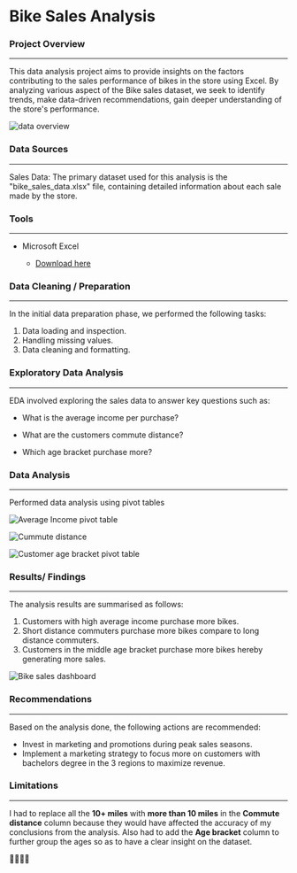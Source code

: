 # Bike Sales Analysis

### Project Overview
---

This data analysis project aims to provide insights on the factors contributing to the sales performance of bikes in the store using Excel. By analyzing various aspect of the Bike sales dataset, we seek to identify trends, make data-driven recommendations, gain deeper understanding of the store's performance.

![data overview](https://github.com/MissRayhanna/Bike-Sales-Analysis/assets/47420071/7cbae0f1-6e6f-49b2-bbd8-0820db64198a)


### Data Sources
---

Sales Data: The primary dataset used for this analysis is the "bike_sales_data.xlsx" file, containing detailed information about each sale made by the store.

### Tools
---

- Microsoft Excel

  - [Download here](https://microsoft.com)

### Data Cleaning / Preparation
---

In the initial data preparation phase, we performed the following tasks:
1. Data loading and inspection.
2. Handling missing values.
3. Data cleaning and formatting.

### Exploratory Data Analysis
---

EDA involved exploring the sales data to answer key questions such as:

- What is the average income per purchase?

- What are the customers commute distance?

- Which age bracket purchase more?


### Data Analysis
---

Performed data analysis using pivot tables

![Average Income pivot table](https://github.com/MissRayhanna/Bike-Sales-Analysis/assets/47420071/adb0743e-7e48-4650-8fe7-422741f6f7bf)

![Cummute distance](https://github.com/MissRayhanna/Bike-Sales-Analysis/assets/47420071/afdd34f5-d704-42fc-96f1-6b13e237ae80)

![Customer age bracket pivot table](https://github.com/MissRayhanna/Bike-Sales-Analysis/assets/47420071/81fc5848-6b3e-4899-870f-d792a336e99b)


### Results/ Findings
---

The analysis results are summarised as follows:
1. Customers with high average income purchase more bikes.
2. Short distance commuters purchase more bikes compare to long distance commuters.
3. Customers in the middle age bracket purchase more bikes hereby generating more sales.

![Bike sales dashboard](https://github.com/MissRayhanna/Bike-Sales-Analysis/assets/47420071/791e0f00-b3ab-4527-b8b8-6d30c9c62826)

### Recommendations
---

Based on the analysis done, the following actions are recommended:
- Invest in marketing and promotions during peak sales seasons. 
- Implement a marketing strategy to focus more on customers with bachelors degree in the 3 regions to maximize revenue.

### Limitations
---

I had to replace all the **10+ miles** with **more than 10 miles** in the **Commute distance** column because they would have affected the accuracy of my conclusions from the analysis. Also had to add the **Age bracket** column to further group the ages so as to have a clear insight on the dataset. 

🧕👩‍💻🧕
